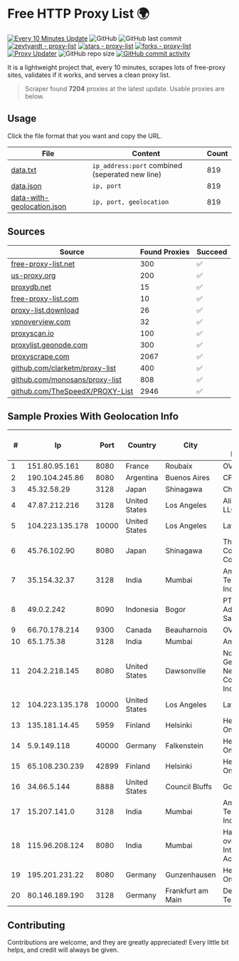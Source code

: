 
# Free HTTP Proxy List 🌍

[![Every 10 Minutes Update](https://github.com/mertguvencli/http-proxy-list/actions/workflows/main.yml/badge.svg?branch=main)](https://github.com/mertguvencli/http-proxy-list/actions/workflows/main.yml)
![GitHub](https://img.shields.io/github/license/mertguvencli/http-proxy-list)
![GitHub last commit](https://img.shields.io/github/last-commit/mertguvencli/http-proxy-list)
[![zevtyardt - proxy-list](https://img.shields.io/static/v1?label=zevtyardt&message=proxy-list&color=blue&logo=github)](https://github.com/zevtyardt/proxy-list "Go to GitHub repo")
[![stars - proxy-list](https://img.shields.io/github/stars/zevtyardt/proxy-list?style=social)](https://github.com/zevtyardt/proxy-list)
[![forks - proxy-list](https://img.shields.io/github/forks/zevtyardt/proxy-list?style=social)](https://github.com/zevtyardt/proxy-list)
[![Proxy Updater](https://github.com/zevtyardt/proxy-list/workflows/Proxy%20Updater/badge.svg)](https://github.com/zevtyardt/proxy-list/actions?query=workflow:"Proxy+Updater")
![GitHub repo size](https://img.shields.io/github/repo-size/zevtyardt/proxy-list)
[![GitHub commit activity](https://img.shields.io/github/commit-activity/m/zevtyardt/proxy-list?logo=commits)](https://github.com/zevtyardt/proxy-list/commits/main)

It is a lightweight project that, every 10 minutes, scrapes lots of free-proxy sites, validates if it works, and serves a clean proxy list.

> Scraper found **7204** proxies at the latest update. Usable proxies are below.

## Usage

Click the file format that you want and copy the URL.

|File|Content|Count|
|----|-------|-----|
|[data.txt](https://raw.githubusercontent.com/mertguvencli/http-proxy-list/main/proxy-list/data.txt)|`ip_address:port` combined (seperated new line)|819|
|[data.json](https://raw.githubusercontent.com/mertguvencli/http-proxy-list/main/proxy-list/data.json)|`ip, port`|819|
|[data-with-geolocation.json](https://raw.githubusercontent.com/mertguvencli/http-proxy-list/main/proxy-list/data-with-geolocation.json)|`ip, port, geolocation`|819|

## Sources

|Source|Found Proxies|Succeed|
|------|-------------|-------|
|[free-proxy-list.net](https://free-proxy-list.net)|300|✅|
|[us-proxy.org](https://www.us-proxy.org)|200|✅|
|[proxydb.net](http://proxydb.net)|15|✅|
|[free-proxy-list.com](https://free-proxy-list.com/?page=&port=&type%5B%5D=http&type%5B%5D=https&up_time=0&search=Search)|10|✅|
|[proxy-list.download](https://www.proxy-list.download/HTTP)|26|✅|
|[vpnoverview.com](https://vpnoverview.com/privacy/anonymous-browsing/free-proxy-servers)|32|✅|
|[proxyscan.io](https://www.proxyscan.io)|100|✅|
|[proxylist.geonode.com](https://proxylist.geonode.com/api/proxy-list?limit=300&page=1&sort_by=lastChecked&sort_type=desc&protocols=http,https)|300|✅|
|[proxyscrape.com](https://api.proxyscrape.com/v2/?request=displayproxies&protocol=http&timeout=10000&country=all&ssl=all&anonymity=all)|2067|✅|
|[github.com/clarketm/proxy-list](https://raw.githubusercontent.com/clarketm/proxy-list/master/proxy-list-raw.txt)|400|✅|
|[github.com/monosans/proxy-list](https://raw.githubusercontent.com/monosans/proxy-list/main/proxies/http.txt)|808|✅|
|[github.com/TheSpeedX/PROXY-List](https://raw.githubusercontent.com/TheSpeedX/PROXY-List/master/http.txt)|2946|✅|


## Sample Proxies With Geolocation Info

|#|Ip|Port|Country|City|Internet Service Provider|
|-|--|----|-------|----|-------------------------|
|1|151.80.95.161|8080|France|Roubaix|OVH SAS|
|2|190.104.245.86|8080|Argentina|Buenos Aires|CPS|
|3|45.32.58.29|3128|Japan|Shinagawa|Choopa|
|4|47.87.212.216|3128|United States|Los Angeles|Alibaba.com LLC|
|5|104.223.135.178|10000|United States|Los Angeles|LayerHost|
|6|45.76.102.90|8080|Japan|Shinagawa|The Constant Company|
|7|35.154.32.37|3128|India|Mumbai|Amazon Technologies Inc.|
|8|49.0.2.242|8090|Indonesia|Bogor|PT Usaha Adi Sanggoro|
|9|66.70.178.214|9300|Canada|Beauharnois|OVH SAS|
|10|65.1.75.38|3128|India|Mumbai|Amazon.com|
|11|204.2.218.145|8080|United States|Dawsonville|North Georgia Network Cooperative, Inc.|
|12|104.223.135.178|10000|United States|Los Angeles|LayerHost|
|13|135.181.14.45|5959|Finland|Helsinki|Hetzner Online GmbH|
|14|5.9.149.118|40000|Germany|Falkenstein|Hetzner Online GmbH|
|15|65.108.230.239|42899|Finland|Helsinki|Hetzner Online GmbH|
|16|34.66.5.144|8888|United States|Council Bluffs|Google LLC|
|17|15.207.141.0|3128|India|Mumbai|Amazon Technologies Inc.|
|18|115.96.208.124|8080|India|Mumbai|Hathway IP over Cable Internet Access|
|19|195.201.231.22|8080|Germany|Gunzenhausen|Hetzner Online GmbH|
|20|80.146.189.190|3128|Germany|Frankfurt am Main|Deutsche Telekom AG|



## Contributing

Contributions are welcome, and they are greatly appreciated! Every
little bit helps, and credit will always be given.

